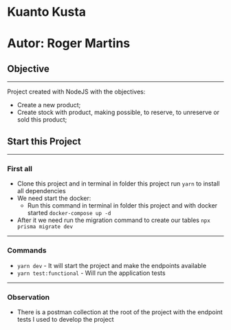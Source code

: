# Kuanto Kusta
# Autor: Roger Martins

## Objective
----------------------------------------------------------------
Project created with NodeJS with the objectives:
- Create a new product;
- Create stock with product, making possible, to reserve, to unreserve or sold this product;


## Start this Project
----------------------------------------------------------------
### First all
- Clone this project and in terminal in folder this project run `yarn` to install all dependencies
- We need start the docker:
  - Run this command in terminal in folder this project and with docker started `docker-compose up -d`
- After it we need run the migration command to create our tables `npx prisma migrate dev`
----------------------------------------------------------------
### Commands
  - `yarn dev` - It will start the project and make the endpoints available
  - `yarn test:functional` - Will run the application tests
----------------------------------------------------------------
### Observation
  - There is a postman collection at the root of the project with the endpoint tests I used to develop the project
